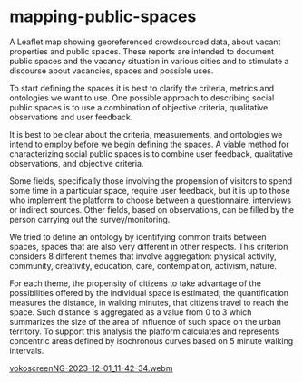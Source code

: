 # mapping-public-spaces
A Leaflet map showing georeferenced crowdsourced data, about vacant properties and public spaces.
These reports are intended to document public spaces and the vacancy situation in various cities and to stimulate a discourse about vacancies, spaces and possible uses.

To start defining the spaces it is best to clarify the criteria, metrics and ontologies we want to use.
One possible approach to describing social public spaces is to use a combination of objective criteria, qualitative observations and user feedback.

It is best to be clear about the criteria, measurements, and ontologies we intend to employ before we begin defining the spaces.
A viable method for characterizing social public spaces is to combine user feedback, qualitative observations, and objective criteria.

Some fields, specifically those involving the propension of visitors to spend some time in a particular space, require user feedback, but it is up to those who implement the platform to choose between a questionnaire, interviews or indirect sources.
Other fields, based on observations, can be filled by the person carrying out the survey/monitoring.

We tried to define an ontology by identifying common traits between spaces, spaces that are also very different in other respects. 
This criterion considers 8 different themes that involve aggregation: physical activity, community, creativity, education, care, contemplation, activism, nature.

For each theme, the propensity of citizens to take advantage of the possibilities offered by the individual space is estimated;
the quantification measures the distance, in walking minutes, that citizens travel to reach the space.
Such distance is aggregated as a value from 0 to 3 which summarizes the size of the area of influence of such space on the urban territory.
To support this analysis the platform calculates and represents concentric areas defined by isochronous curves based on 5 minute walking intervals.

[vokoscreenNG-2023-12-01_11-42-34.webm](https://github.com/Collaboratorio-Alba/mapping-public-spaces/assets/6873524/d33f5496-6b38-429c-8b80-8528ca0e868e)

